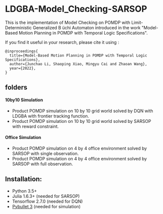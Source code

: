 # LDGBA-Model_Checking-SARSOP
This is the implementation of Model Checking on POMDP with Limit-Deterministic Generalized B ̈uchi Automaton introduced in the work "Model-Based Motion Planning in POMDP
with Temporal Logic Specifications".

If you find it useful in your research, please cite it using :

```
@inproceedings{
  title={Model-Based Motion Planning in POMDP with Temporal Logic Specifications},
  author={Junchao Li, Shaoping Xiao, Mingyu Cai and Zhaoan Wang},
  year={2022},
}
```
## folders
#### 10by10 Simulation
  - Product POMDP simulation on 10 by 10 grid world solved by DQN with LDGBA with frontier tracking function.
  - Product POMDP simulation on 10 by 10 grid world solved by SARSOP with reward constraint.
  
#### Office Simulation
  - Product POMDP simulation on 4 by 4 office environment solved by SARSOP with single observation.
  - Product POMDP simulation on 4 by 4 office environment solved by SARSOP with full observation.
  
## Installation:
  - Python 3.5+
  - Julia 1.6.3+ (needed for SARSOP)
  - Tensorflow 2.7.0 (needed for DQN)
  - [Pybullet 3](https://github.com/bulletphysics/bullet3) (needed for simulation)
  
